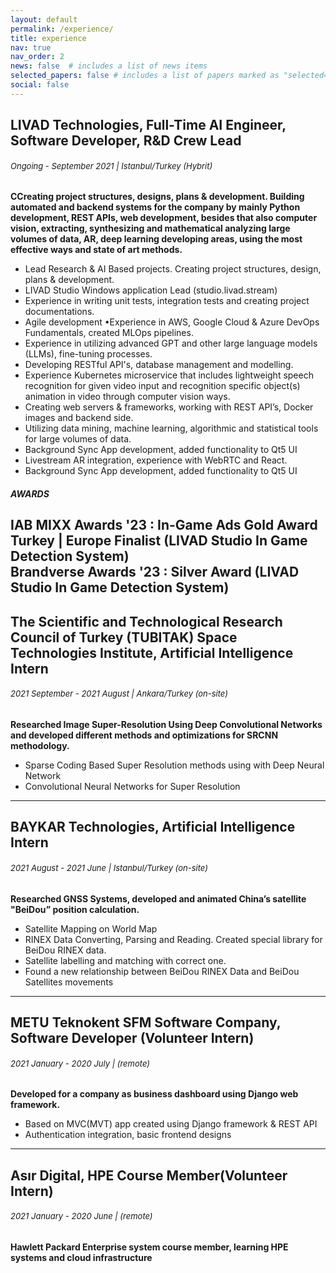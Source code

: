 ```yaml
---
layout: default
permalink: /experience/
title: experience
nav: true
nav_order: 2
news: false  # includes a list of news items
selected_papers: false # includes a list of papers marked as "selected={true}"
social: false  
---
```



## LIVAD Technologies, **Full-Time AI Engineer, Software Developer, R&D Crew Lead** 
######  <span style="font-size:small;"> *Ongoing - September 2021  | Istanbul/Turkey (Hybrit)* </span>



**CCreating project structures, designs, plans & development. Building automated and backend systems for the company by mainly Python development, REST APIs, web development, besides that also computer vision, extracting, synthesizing and mathematical analyzing large volumes of data, AR, deep learning developing areas, using the most effective ways and state of art methods.**
- Lead Research & AI Based projects. Creating project structures, design, plans & development. 
- LIVAD Studio Windows application Lead (studio.livad.stream) 
- Experience in writing unit tests, integration tests and creating project documentations. 
- Agile development •Experience in AWS, Google Cloud & Azure DevOps Fundamentals, created MLOps pipelines.
- Experience in utilizing advanced GPT and other large language models (LLMs), fine-tuning processes. 
- Developing RESTful API's, database management and modelling.
- Experience Kubernetes microservice that includes lightweight speech recognition for given video input and   recognition specific object(s) animation in video through computer vision ways. 
- Creating web servers & frameworks, working with REST API’s, Docker images and backend side.
- Utilizing data mining, machine learning, algorithmic and statistical tools for large volumes of data.
- Background Sync App development, added functionality to Qt5 UI
- Livestream AR integration, experience with WebRTC and React.
- Background Sync App development, added functionality to Qt5 UI

##### **AWARDS**
**IAB MIXX Awards '23 :** In-Game Ads Gold Award Turkey |  Europe Finalist (LIVAD Studio In Game Detection System)  
**Brandverse Awards '23 :**  Silver Award (LIVAD Studio In Game Detection System) 
--- 

## The Scientific and Technological Research Council of Turkey (TUBITAK) Space Technologies Institute, **Artificial Intelligence Intern** 
###### <span style="font-size:small;"> *2021 September - 2021 August  | Ankara/Turkey (on-site)* </span>
**Researched Image Super-Resolution Using Deep Convolutional Networks and developed different
methods and optimizations for SRCNN methodology.**
- Sparse Coding Based Super Resolution methods using with Deep Neural Network
- Convolutional Neural Networks for Super Resolution

--- 

## BAYKAR Technologies, **Artificial Intelligence Intern**
######   <span style="font-size:small;"> *2021 August - 2021 June  | Istanbul/Turkey (on-site)* </span> 
**Researched GNSS Systems, developed and animated China’s satellite "BeiDou” position calculation.**
- Satellite Mapping on World Map
- RINEX Data Converting, Parsing and Reading. Created special library for BeiDou RINEX data.
- Satellite labelling and matching with correct one.
- Found a new relationship between BeiDou RINEX Data and BeiDou Satellites movements

--- 


## METU Teknokent SFM Software Company, **Software Developer (Volunteer Intern)**
######   <span style="font-size:small;"> *2021 January - 2020 July  |  (remote)* </span> 
**Developed for a company as business dashboard using Django web framework.**
- Based on MVC(MVT) app created using Django framework & REST API
- Authentication integration, basic frontend designs 

---

## Asır Digital, **HPE Course Member(Volunteer Intern)**
######   <span style="font-size:small;"> *2021 January - 2020 June | (remote)* </span> 
**Hawlett Packard Enterprise system course member, learning HPE systems and cloud infrastructure**